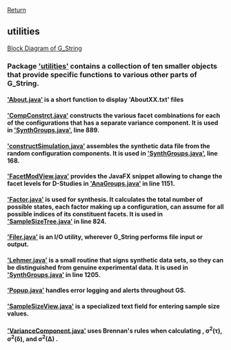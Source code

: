 [Return](Block_Diagram.md)
## utilities ##
[Block Diagram of G_String](img/block.png)
### Package ['utilities'](../../../tree/main/workbench/GS_L/src/utilities) contains a collection of ten smaller objects that provide specific functions to various other parts of G_String.
#### ['About.java'](../../../blob/main/workbench/GS_L/src/utilities/About.java) is a short function to display  'AboutXX.txt' files
#### ['CompConstrct.java'](../../../blob/main/workbench/GS_L/src/utilities/CompConstrct.java) constructs the various facet combinations for each of the configurations that has a separate variance component. It is used in ['SynthGroups.java'](../../../blob/main/workbench/GS_L/src/steps/SynthGroups.java), line 889.
#### ['constructSimulation,java'](../../../blob/main/workbench/GS_L/src/utilities/constructSimulation,java) assembles the synthetic data file from the random configuration components. It is used in ['SynthGroups.java'](../../../blob/main/workbench/GS_L/src/steps/SynthGroups.java), line 168.
#### ['FacetModView.java'](../../../blob/main/workbench/GS_L/src/utilities/FacetModView.java) provides the JavaFX snippet allowing to change the facet levels for D-Studies in  ['AnaGroups.java'](../../../blob/main/workbench/GS_L/src/steps/AnaGroups.java) in line 1151.
#### ['Factor.java'](../../../blob/main/workbench/GS_L/src/utilities/Factor.java) is used for synthesis. It calculates the total number of possible states, each factor making up a configuration, can assume for all possible indices of its constituent facets. It is used in ['SampleSizeTree.java'](../../../blob/main/workbench/GS_L/src/model/SampleSizeTree.java) in line 824.
#### ['Filer.java'](../../../blob/main/workbench/GS_L/src/utilities/Filer.java) is an I/O utility, wherever G_String performs file input or output.
#### ['Lehmer.java'](../../../blob/main/workbench/GS_L/src/utilities/Lehmer.java) is a small routine that signs synthetic data sets, so they can be distinguished from genuine experimental data. It is used in ['SynthGroups.java'](../../../blob/main/workbench/GS_L/src/SynthGroups.java) in line 1205.
#### ['Popup.java'](../../../blob/main/workbench/GS_L/src/utilities/Popup.java) handles error logging and alerts throughout GS.
#### ['SampleSizeView.java'](../../../blob/main/workbench/GS_L/src/utilities/SampleSizeView.java) is a specialized text field for entering sample size values.
#### ['VarianceComponent.java'](../../../blob/main/workbench/GS_L/src/utilities/VarianceComponent.java) uses Brennan's rules when calculating , &sigma;<sup>2</sup>(&tau;), &sigma;<sup>2</sup>(&delta;), and &sigma;<sup>2</sup>(&Delta;) .


